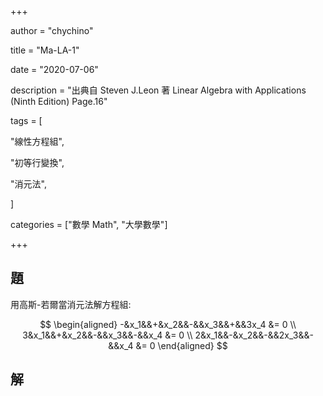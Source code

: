 +++

author = "chychino"

title = "Ma-LA-1"

date = "2020-07-06"

description = "出典自 Steven J.Leon 著 Linear Algebra with Applications (Ninth Edition) Page.16"

tags = [

"線性方程組",

"初等行變換",

"消元法",

]

categories = ["數學 Math", "大學數學"]

+++

## 題

用高斯-若爾當消元法解方程組:

$$
\begin{aligned}
-&x_1&&+&x_2&&-&&x_3&&+&&3x_4 &= 0 \\
3&x_1&&+&x_2&&-&&x_3&&-&&x_4 &= 0 \\
2&x_1&&-&x_2&&-&&2x_3&&-&&x_4 &= 0
\end{aligned}
$$

## 解
